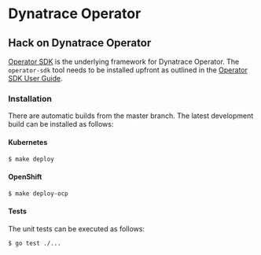 # Dynatrace Operator

## Hack on Dynatrace Operator

[Operator SDK](https://github.com/operator-framework/operator-sdk) is the underlying framework for Dynatrace Operator. The `operator-sdk` tool needs to be installed upfront as outlined in the
[Operator SDK User Guide](https://sdk.operatorframework.io/docs/installation/).

### Installation

There are automatic builds from the master branch. The latest development build can be installed as follows:

#### Kubernetes
```sh
$ make deploy
```

#### OpenShift

```sh
$ make deploy-ocp
```

#### Tests

The unit tests can be executed as follows:

```
$ go test ./...
```
